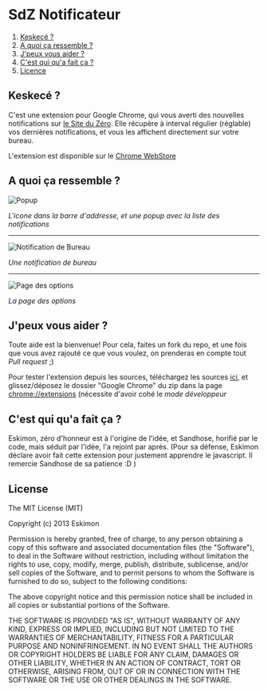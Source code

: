 ﻿SdZ Notificateur
================

 1. [Keskecé ?](#keskec%C3%A9-)
 2. [A quoi ça ressemble ?](#a-quoi-%C3%A7a-ressemble-)
 3. [J'peux vous aider ?](#jpeux-vous-aider-)
 4. [C'est qui qu'a fait ça ?](#cest-qui-qua-fait-%C3%A7a-)
 5. [Licence]()

## Keskecé ?

C'est une extension pour Google Chrome, qui vous averti des nouvelles notifications sur [le Site du Zéro](http://siteduzero.com).
Elle récupère à interval régulier (réglable) vos dernières notifications, et vous les affichent directement sur votre bureau.

L'extension est disponible sur le [Chrome WebStore](https://chrome.google.com/webstore/detail/sdz-notificateur/hghlodnimpknlipghodjcfadfipbcmoh)

## A quoi ça ressemble ?

![Popup](https://dl.dropboxusercontent.com/u/9125817/SdZ/Notificateur/popup.png)

*L'icone dans la barre d'addresse, et une popup avec la liste des notifications*

---

![Notification de Bureau](https://dl.dropboxusercontent.com/u/9125817/SdZ/Notificateur/notification.png)

*Une notification de bureau*

---

![Page des options](https://dl.dropboxusercontent.com/u/9125817/SdZ/Notificateur/options.png)

*La page des options*

## J'peux vous aider ?

Toute aide est la bienvenue! Pour cela, faites un fork du repo, et une fois que vous avez rajouté ce que vous voulez, on prenderas en compte tout *Pull request* ;)

Pour tester l'extension depuis les sources, téléchargez les sources [ici](https://github.com/Eskimon/SdZ_Notificateur/archive/master.zip), et glissez/déposez le dossier "Google Chrome" du zip dans la page [chrome://extensions](chrome://extension) (nécessite d'avoir cohé le *mode développeur*

## C'est qui qu'a fait ça ?

Eskimon, zéro d'honneur est à l'origine de l'idée, et Sandhose, horifié par le code, mais séduit par l'idée, l'a rejoint par après.
(Pour sa défense, Eskimon déclare avoir fait cette extension pour justement apprendre le javascript. Il remercie Sandhose de sa patience :D )

## License

The MIT License (MIT)

Copyright (c) 2013 Eskimon

Permission is hereby granted, free of charge, to any person obtaining a copy of
this software and associated documentation files (the "Software"), to deal in
the Software without restriction, including without limitation the rights to
use, copy, modify, merge, publish, distribute, sublicense, and/or sell copies of
the Software, and to permit persons to whom the Software is furnished to do so,
subject to the following conditions:

The above copyright notice and this permission notice shall be included in all
copies or substantial portions of the Software.

THE SOFTWARE IS PROVIDED "AS IS", WITHOUT WARRANTY OF ANY KIND, EXPRESS OR
IMPLIED, INCLUDING BUT NOT LIMITED TO THE WARRANTIES OF MERCHANTABILITY, FITNESS
FOR A PARTICULAR PURPOSE AND NONINFRINGEMENT. IN NO EVENT SHALL THE AUTHORS OR
COPYRIGHT HOLDERS BE LIABLE FOR ANY CLAIM, DAMAGES OR OTHER LIABILITY, WHETHER
IN AN ACTION OF CONTRACT, TORT OR OTHERWISE, ARISING FROM, OUT OF OR IN
CONNECTION WITH THE SOFTWARE OR THE USE OR OTHER DEALINGS IN THE SOFTWARE.
